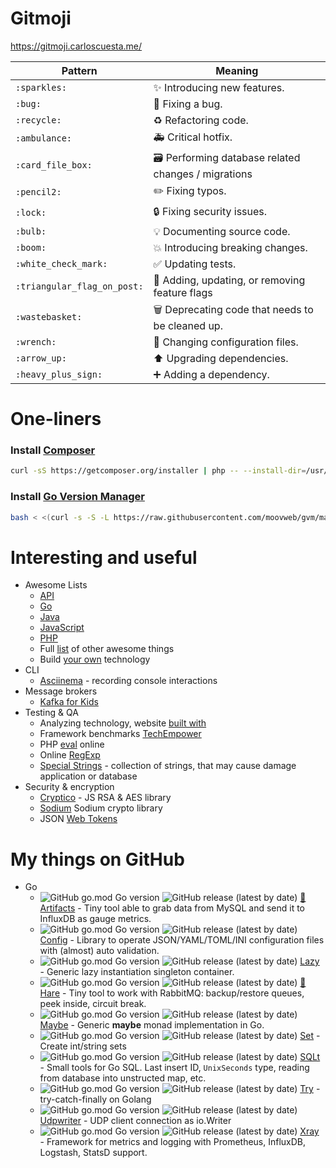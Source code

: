 # Gitmoji
https://gitmoji.carloscuesta.me/

| Pattern | Meaning |
| ------- | ------- |
| `:sparkles:`| :sparkles: Introducing new features. |
| `:bug:` | :bug: Fixing a bug. |
| `:recycle:` | :recycle: Refactoring code. |
| `:ambulance:` | :ambulance: Critical hotfix. |
| `:card_file_box:` | :card_file_box: Performing database related changes / migrations | 
| `:pencil2:` | :pencil2: Fixing typos. | 
| `:lock:` | :lock: Fixing security issues. |
| `:bulb:` | :bulb: Documenting source code. | 
| `:boom:` | :boom: Introducing breaking changes. | 
| `:white_check_mark:` | :white_check_mark: Updating tests. |
| `:triangular_flag_on_post:` | :triangular_flag_on_post: Adding, updating, or removing feature flags | 
| `:wastebasket:` | :wastebasket: Deprecating code that needs to be cleaned up. |
| `:wrench:` | :wrench: Changing configuration files. |
| `:arrow_up:` | :arrow_up: Upgrading dependencies. |
| `:heavy_plus_sign:` | :heavy_plus_sign: Adding a dependency. | 

# One-liners

### Install [Composer](https://getcomposer.org/)

```bash
curl -sS https://getcomposer.org/installer | php -- --install-dir=/usr/local/bin --filename=composer
```

### Install [Go Version Manager](https://github.com/moovweb/gvm)

```bash
bash < <(curl -s -S -L https://raw.githubusercontent.com/moovweb/gvm/master/binscripts/gvm-installer)
```

# Interesting and useful

* Awesome Lists
  * [API](https://github.com/public-api-lists/public-api-lists)
  * [Go](https://github.com/avelino/awesome-go)
  * [Java](https://github.com/akullpp/awesome-java)
  * [JavaScript](https://github.com/sorrycc/awesome-javascript)
  * [PHP](https://github.com/ziadoz/awesome-php)
  * Full [list](https://github.com/sindresorhus/awesome) of other awesome things
  * Build [your own](https://github.com/danistefanovic/build-your-own-x) technology
* CLI
  * [Asciinema](https://asciinema.org/) - recording console interactions
* Message brokers
  * [Kafka for Kids](https://www.gentlydownthe.stream/)
* Testing & QA
  * Analyzing technology, website [built with](https://builtwith.com/)
  * Framework benchmarks [TechEmpower](http://www.techempower.com/benchmarks/)
  * PHP [eval](https://3v4l.org/) online
  * Online [RegExp](https://regex101.com/)
  * [Special Strings](https://github.com/minimaxir/big-list-of-naughty-strings) - collection of strings, 
    that may cause damage application or database
* Security & encryption
  * [Cryptico](http://wwwtyro.github.io/cryptico/) -  JS RSA & AES library
  * [Sodium](https://download.libsodium.org/doc/) Sodium crypto library
  * JSON [Web Tokens](https://jwt.io/)
 

# My things on GitHub

- Go
  - ![GitHub go.mod Go version](https://img.shields.io/github/go-mod/go-version/mono83/artifacts?style=flat-square)
    ![GitHub release (latest by date)](https://img.shields.io/github/v/release/mono83/artifacts?style=flat-square)
    [👑Artifacts](https://github.com/mono83/artifacts) - Tiny tool able to grab data from MySQL and send it to InfluxDB as gauge metrics.
  - ![GitHub go.mod Go version](https://img.shields.io/github/go-mod/go-version/mono83/config?style=flat-square)
    ![GitHub release (latest by date)](https://img.shields.io/github/v/release/mono83/config?style=flat-square)
    [Config](https://github.com/mono83/config) - Library to operate JSON/YAML/TOML/INI configuration files with (almost) auto validation.
  - ![GitHub go.mod Go version](https://img.shields.io/github/go-mod/go-version/mono83/lazy?style=flat-square)
    ![GitHub release (latest by date)](https://img.shields.io/github/v/release/mono83/lazy?style=flat-square)
    [Lazy](https://github.com/mono83/lazy) - Generic lazy instantiation singleton container.
  - ![GitHub go.mod Go version](https://img.shields.io/github/go-mod/go-version/mono83/hare?style=flat-square)
    ![GitHub release (latest by date)](https://img.shields.io/github/v/release/mono83/hare?style=flat-square)
    [🐇 Hare](https://github.com/mono83/hare) - Tiny tool to work with RabbitMQ: backup/restore queues, peek inside, circuit break.
  - ![GitHub go.mod Go version](https://img.shields.io/github/go-mod/go-version/mono83/maybe?style=flat-square)
    ![GitHub release (latest by date)](https://img.shields.io/github/v/release/mono83/maybe?style=flat-square)
    [Maybe](https://github.com/mono83/maybe) - Generic **maybe** monad implementation in Go.
  - ![GitHub go.mod Go version](https://img.shields.io/github/go-mod/go-version/mono83/set?style=flat-square)
    ![GitHub release (latest by date)](https://img.shields.io/github/v/release/mono83/set?style=flat-square)
    [Set](https://github.com/mono83/Set) - Create int/string sets
  - ![GitHub go.mod Go version](https://img.shields.io/github/go-mod/go-version/mono83/sqlt?style=flat-square)
    ![GitHub release (latest by date)](https://img.shields.io/github/v/release/mono83/sqlt?style=flat-square)
    [SQLt](https://github.com/mono83/sqlt) - Small tools for Go SQL. Last insert ID, `UnixSeconds` type, reading from database into unstructed map, etc.
  - ![GitHub go.mod Go version](https://img.shields.io/github/go-mod/go-version/mono83/try?style=flat-square)
    ![GitHub release (latest by date)](https://img.shields.io/github/v/release/mono83/try?style=flat-square)
    [Try](https://github.com/mono83/try) -  try-catch-finally on Golang 
  - ![GitHub go.mod Go version](https://img.shields.io/github/go-mod/go-version/mono83/udpwriter?style=flat-square)
    ![GitHub release (latest by date)](https://img.shields.io/github/v/release/mono83/udpwriter?style=flat-square)
    [Udpwriter](https://github.com/mono83/udpwriter) - UDP client connection as io.Writer 
  - ![GitHub go.mod Go version](https://img.shields.io/github/go-mod/go-version/mono83/xray?style=flat-square)
    ![GitHub release (latest by date)](https://img.shields.io/github/v/release/mono83/xray?style=flat-square)
    [Xray](https://github.com/mono83/xray) - Framework for metrics and logging with Prometheus, InfluxDB, Logstash, StatsD support.